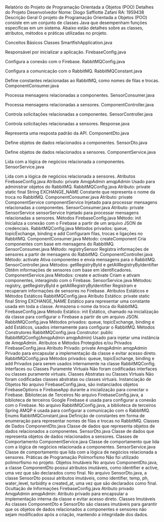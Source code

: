 Relatório do Projeto de Programação Orientada a Objetos (POO)
Detalhes do Projeto
Desenvolvedor
Nome: Diogo Saffiotte Zafani
RA: 1959438
Descrição Geral
O projeto de Programação Orientada a Objetos (POO) consiste em um conjunto de classes Java que desempenham funções específicas em um sistema. Abaixo estão detalhes sobre as classes, atributos, métodos e práticas utilizadas no projeto.

Conceitos Básicos
Classes
SmartfishApplication.java

Responsável por inicializar a aplicação.
FirebaseConfig.java

Configura a conexão com o Firebase.
RabbitMQConfig.java

Configura a comunicação com o RabbitMQ.
RabbitMQConstant.java

Define constantes relacionadas ao RabbitMQ, como nomes de filas e trocas.
ComponentConsumer.java

Processa mensagens relacionadas a componentes.
SensorConsumer.java

Processa mensagens relacionadas a sensores.
ComponentController.java

Controla solicitações relacionadas a componentes.
SensorController.java

Controla solicitações relacionadas a sensores.
Response.java

Representa uma resposta padrão da API.
ComponentDto.java

Define objetos de dados relacionados a componentes.
SensorDto.java

Define objetos de dados relacionados a sensores.
ComponentService.java

Lida com a lógica de negócios relacionada a componentes.
SensorService.java

Lida com a lógica de negócios relacionada a sensores.
Atributos
FirebaseConfig.java
Atributo: private AmqpAdmin amqpAdmin
Usado para administrar objetos do RabbitMQ.
RabbitMQConfig.java
Atributo: private static final String EXCHANGE_NAME
Constante que representa o nome da troca no RabbitMQ.
ComponentConsumer.java
Atributo: private ComponentService componentService
Injetado para processar mensagens relacionadas a componentes.
SensorConsumer.java
Atributo: private SensorService sensorService
Injetado para processar mensagens relacionadas a sensores.
Métodos
FirebaseConfig.java
Método: init
Inicializa a conexão com o Firebase a partir de um arquivo JSON de credenciais.
RabbitMQConfig.java
Métodos privados: queue, topicExchange, binding e add
Configuram filas, trocas e ligações no RabbitMQ.
ComponentConsumer.java
Método: createComponent
Cria componentes com base em mensagens do RabbitMQ.
SensorConsumer.java
Método: registrySensor
Registra informações de sensores a partir de mensagens do RabbitMQ.
ComponentController.java
Método: activate
Ativa componentes e envia mensagens para o RabbitMQ.
SensorController.java
Métodos: getRegistryById e getAllRegistryByIdentifier
Obtêm informações de sensores com base em identificadores.
ComponentService.java
Métodos: create e activate
Criam e ativam componentes, interagindo com o Firebase.
SensorService.java
Métodos: registry, getRegistryById e getAllRegistryByIdentifier
Registram e recuperam informações de sensores no Firebase.
Atributos Estáticos e Métodos Estáticos
RabbitMQConfig.java
Atributo Estático: private static final String EXCHANGE_NAME
Estático para representar uma constante usada em toda a classe. Armazena o nome da troca do RabbitMQ.
FirebaseConfig.java
Método Estático: init
Estático, chamado na inicialização da classe para configurar o Firebase a partir de um arquivo JSON.
RabbitMQConfig.java
Métodos privados: queue, topicExchange, binding e add
Estáticos, usados internamente para configurar o RabbitMQ.
Métodos Construtores
RabbitMQConfig.java
Construtor: public RabbitMQConfig(AmqpAdmin amqpAdmin)
Usado para injetar uma instância de AmqpAdmin.
Atributos e Métodos Protegidos e/ou Privados
FirebaseConfig.java
Atributo Privado: private AmqpAdmin amqpAdmin
Privado para encapsular a implementação da classe e evitar acesso direto.
RabbitMQConfig.java
Métodos privados: queue, topicExchange, binding e add
Privados para serem usados internamente na classe RabbitMQConfig.
Interfaces ou Classes Puramente Virtuais
Não foram codificadas interfaces ou classes puramente virtuais.
Classes Abstratas ou Classes Virtuais
Não foram codificadas classes abstratas ou classes virtuais.
Instanciação de Objetos
No arquivo FirebaseConfig.java, são instanciados objetos FirebaseOptions e FirebaseApp durante a inicialização para conectar o Firebase.
Bibliotecas de Terceiros
No arquivo FirebaseConfig.java, a biblioteca de terceiros Google Firebase é usada para configurar a conexão com o Firebase.
No arquivo RabbitMQConfig.java, a biblioteca de terceiros Spring AMQP é usada para configurar a comunicação com o RabbitMQ.
Enums
RabbitMQConstant.java
Definição de constantes em forma de enumeração para representar nomes de filas e trocas no RabbitMQ.
Classes de Dados
ComponentDto.java
Classe de dados que representa objetos de dados relacionados a componentes.
SensorDto.java
Classe de dados que representa objetos de dados relacionados a sensores.
Classes de Comportamento
ComponentService.java
Classe de comportamento que lida com a lógica de negócios relacionada a componentes.
SensorService.java
Classe de comportamento que lida com a lógica de negócios relacionada a sensores.
Práticas de Programação
Polimorfismo
Não foi utilizado polimorfismo no projeto.
Objetos Imutáveis
No arquivo ComponentDto.java, a classe ComponentDto possui atributos imutáveis, como identifier e active, uma vez que são declarados como final.
No arquivo SensorDto.java, a classe SensorDto possui atributos imutáveis, como identifier, temp, ph, water_level, turbidity e created_at, uma vez que são declarados como final.
Ocultação de Informações
FirebaseConfig.java
Atributo privado AmqpAdmin amqpAdmin: Atributo privado para encapsular a implementação interna da classe e evitar acesso direto.
Classes Imutáveis
As classes ComponentDto e SensorDto são classes imutáveis para garantir que os objetos de dados relacionados a componentes e sensores não sejam modificados após a criação, mantendo a integridade dos dados.


